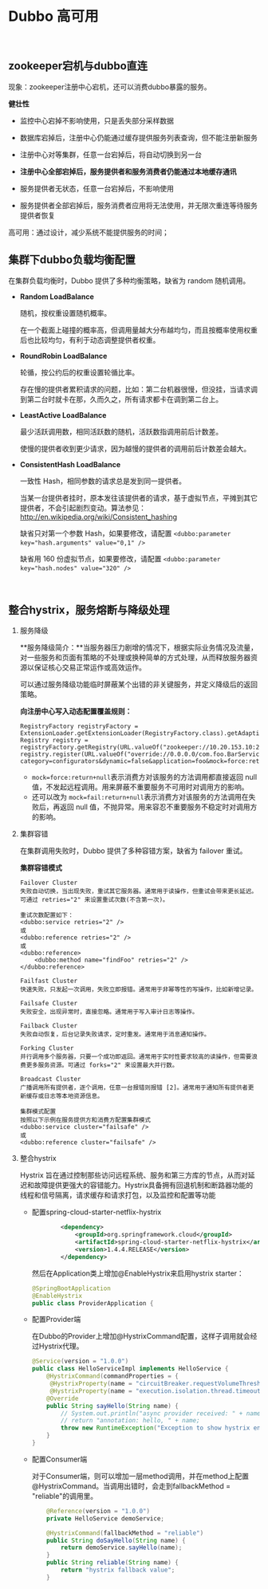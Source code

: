 # Dubbo 高可用

‍

## zookeeper宕机与dubbo直连

现象：zookeeper注册中心宕机，还可以消费dubbo暴露的服务。

**健壮性**

* 监控中心宕掉不影响使用，只是丢失部分采样数据

* 数据库宕掉后，注册中心仍能通过缓存提供服务列表查询，但不能注册新服务

* 注册中心对等集群，任意一台宕掉后，将自动切换到另一台

* **注册中心全部宕掉后，服务提供者和服务消费者仍能通过本地缓存通讯**

* 服务提供者无状态，任意一台宕掉后，不影响使用

* 服务提供者全部宕掉后，服务消费者应用将无法使用，并无限次重连等待服务提供者恢复

高可用：通过设计，减少系统不能提供服务的时间；

## 集群下dubbo负载均衡配置

在集群负载均衡时，Dubbo 提供了多种均衡策略，缺省为 random 随机调用。

* **Random LoadBalance**

  随机，按权重设置随机概率。

  在一个截面上碰撞的概率高，但调用量越大分布越均匀，而且按概率使用权重后也比较均匀，有利于动态调整提供者权重。

* **RoundRobin LoadBalance**

  轮循，按公约后的权重设置轮循比率。

  存在慢的提供者累积请求的问题，比如：第二台机器很慢，但没挂，当请求调到第二台时就卡在那，久而久之，所有请求都卡在调到第二台上。

* **LeastActive LoadBalance**

  最少活跃调用数，相同活跃数的随机，活跃数指调用前后计数差。

  使慢的提供者收到更少请求，因为越慢的提供者的调用前后计数差会越大。

* **ConsistentHash LoadBalance**

  一致性 Hash，相同参数的请求总是发到同一提供者。

  当某一台提供者挂时，原本发往该提供者的请求，基于虚拟节点，平摊到其它提供者，不会引起剧烈变动。算法参见：http://en.wikipedia.org/wiki/Consistent_hashing

  缺省只对第一个参数 Hash，如果要修改，请配置 `<dubbo:parameter key="hash.arguments" value="0,1" />`​​

  缺省用 160 份虚拟节点，如果要修改，请配置 `<dubbo:parameter key="hash.nodes" value="320" />`​​

‍

## 整合hystrix，服务熔断与降级处理

1. 服务降级

    **服务降级简介：**当服务器压力剧增的情况下，根据实际业务情况及流量，对一些服务和页面有策略的不处理或换种简单的方式处理，从而释放服务器资源以保证核心交易正常运作或高效运作。

    可以通过服务降级功能临时屏蔽某个出错的非关键服务，并定义降级后的返回策略。

    **向注册中心写入动态配置覆盖规则：**

    ```shell
    RegistryFactory registryFactory = ExtensionLoader.getExtensionLoader(RegistryFactory.class).getAdaptiveExtension();
    Registry registry = registryFactory.getRegistry(URL.valueOf("zookeeper://10.20.153.10:2181"));
    registry.register(URL.valueOf("override://0.0.0.0/com.foo.BarService?category=configurators&dynamic=false&application=foo&mock=force:return+null"));
    ```

    * ​`mock=force:return+null`​ 表示消费方对该服务的方法调用都直接返回 null 值，不发起远程调用。用来屏蔽不重要服务不可用时对调用方的影响。
    * 还可以改为 `mock=fail:return+null`​ 表示消费方对该服务的方法调用在失败后，再返回 null 值，不抛异常。用来容忍不重要服务不稳定时对调用方的影响。
2. 集群容错

    在集群调用失败时，Dubbo 提供了多种容错方案，缺省为 failover 重试。

    **集群容错模式**

    ```shell
    Failover Cluster
    失败自动切换，当出现失败，重试其它服务器。通常用于读操作，但重试会带来更长延迟。可通过 retries="2" 来设置重试次数(不含第一次)。

    重试次数配置如下：
    <dubbo:service retries="2" />
    或
    <dubbo:reference retries="2" />
    或
    <dubbo:reference>
        <dubbo:method name="findFoo" retries="2" />
    </dubbo:reference>

    Failfast Cluster
    快速失败，只发起一次调用，失败立即报错。通常用于非幂等性的写操作，比如新增记录。

    Failsafe Cluster
    失败安全，出现异常时，直接忽略。通常用于写入审计日志等操作。

    Failback Cluster
    失败自动恢复，后台记录失败请求，定时重发。通常用于消息通知操作。

    Forking Cluster
    并行调用多个服务器，只要一个成功即返回。通常用于实时性要求较高的读操作，但需要浪费更多服务资源。可通过 forks="2" 来设置最大并行数。

    Broadcast Cluster
    广播调用所有提供者，逐个调用，任意一台报错则报错 [2]。通常用于通知所有提供者更新缓存或日志等本地资源信息。

    集群模式配置
    按照以下示例在服务提供方和消费方配置集群模式
    <dubbo:service cluster="failsafe" />
    或
    <dubbo:reference cluster="failsafe" />

    ```
3. 整合hystrix

    Hystrix 旨在通过控制那些访问远程系统、服务和第三方库的节点，从而对延迟和故障提供更强大的容错能力。Hystrix具备拥有回退机制和断路器功能的线程和信号隔离，请求缓存和请求打包，以及监控和配置等功能

    * 配置spring-cloud-starter-netflix-hystrix

      ```xml
              <dependency>
                  <groupId>org.springframework.cloud</groupId>
                  <artifactId>spring-cloud-starter-netflix-hystrix</artifactId>
                  <version>1.4.4.RELEASE</version>
              </dependency>
      ```

      然后在Application类上增加@EnableHystrix来启用hystrix starter：

      ```java
      @SpringBootApplication
      @EnableHystrix
      public class ProviderApplication {

      ```
    * 配置Provider端

      在Dubbo的Provider上增加@HystrixCommand配置，这样子调用就会经过Hystrix代理。

      ```java
      @Service(version = "1.0.0")
      public class HelloServiceImpl implements HelloService {
          @HystrixCommand(commandProperties = {
           @HystrixProperty(name = "circuitBreaker.requestVolumeThreshold", value = "10"),
           @HystrixProperty(name = "execution.isolation.thread.timeoutInMilliseconds", value = "2000") })
          @Override
          public String sayHello(String name) {
              // System.out.println("async provider received: " + name);
              // return "annotation: hello, " + name;
              throw new RuntimeException("Exception to show hystrix enabled.");
          }
      }

      ```
    * 配置Consumer端

      对于Consumer端，则可以增加一层method调用，并在method上配置@HystrixCommand。当调用出错时，会走到fallbackMethod = "reliable"的调用里。

      ```java
          @Reference(version = "1.0.0")
          private HelloService demoService;

          @HystrixCommand(fallbackMethod = "reliable")
          public String doSayHello(String name) {
              return demoService.sayHello(name);
          }
          public String reliable(String name) {
              return "hystrix fallback value";
          }
      ```

‍
